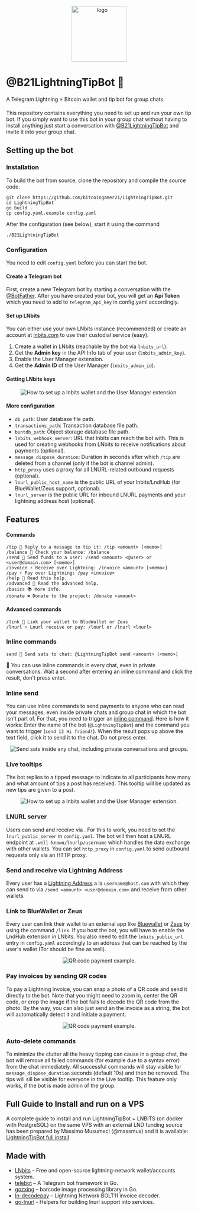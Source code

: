 <p align="center">
  	<img alt="logo" width="150" src="resources/logo_round.png" >
</p>

# @B21LightningTipBot 🏅

A Telegram Lightning ⚡️ Bitcoin wallet and tip bot for group chats.

This repository contains everything you need to set up and run your own tip bot. If you simply want to use this bot in your group chat without having to install anything just start a conversation with [@B21LightningTipBot](https://t.me/B21LightningTipBot) and invite it into your group chat.

## Setting up the bot

### Installation

To build the bot from source, clone the repository and compile the source code.

```
git clone https://github.com/bitcoingamer21/LightningTipBot.git
cd LightningTipBot
go build .
cp config.yaml.example config.yaml
```

After the configuration (see below), start it using the command

```
./B21LightningTipBot
```

### Configuration

You need to edit `config.yaml` before you can start the bot.

#### Create a Telegram bot

First, create a new Telegram bot by starting a conversation with the [@BotFather](https://core.telegram.org/bots#6-botfather). After you have created your bot, you will get an **Api Token** which you need to add to `telegram_api_key` in config.yaml accordingly.

#### Set up LNbits

You can either use your own LNbits instance (recommended) or create an account at [lnbits.com](https://lnbits.com/) to use their custodial service (easy).

1. Create a wallet in LNbits (reachable by the bot via `lnbits_url`).
2. Get the **Admin key** in the API Info tab of your user (`lnbits_admin_key`).
3. Enable the User Manager extension.
4. Get the **Admin ID** of the User Manager (`lnbits_admin_id`).

#### Getting LNbits keys

<p align="center">
  	<img alt="How to set up a lnbits wallet and the User Manager extension." src="resources/lnbits_setup.png" >
</p>

#### More configuration

- `db_path`: User database file path.
- `transactions_path`: Transaction database file path.
- `buntdb_path`: Object storage database file path.
- `lnbits_webhook_server`: URL that lnbits can reach the bot with. This is used for creating webhooks from LNbits to receive notifications about payments (optional).
- `message_dispose_duration`: Duration in seconds after which `/tip` are deleted from a channel (only if the bot is channel admin).
- `http_proxy` uses a proxy for all LNURL-related outbound requests (optional).
- `lnurl_public_host_name` is the public URL of your lnbits/LndHub (for BlueWallet/Zeus support, optional).
- `lnurl_server` is the public URL for inbound LNURL payments and your lightning address host (optional).

## Features

#### Commands

```
/tip 🏅 Reply to a message to tip it: /tip <amount> [<memo>]
/balance 👑 Check your balance: /balance
/send 💸 Send funds to a user: /send <amount> <@user> or <user@domain.com> [<memo>]
/invoice ⚡️ Receive over Lightning: /invoice <amount> [<memo>]
/pay ⚡️ Pay over Lightning: /pay <invoice>
/help 📖 Read this help.
/advanced 🤖 Read the advanced help.
/basics 📚 More info.
/donate ❤️ Donate to the project: /donate <amount>
```

#### Advanced commands

```
/link 🔗 Link your wallet to BlueWallet or Zeus
/lnurl ⚡️ Lnurl receive or pay: /lnurl or /lnurl <lnurl>
```

### Inline commands
```
send 💸 Send sats to chat: @LightningTipBot send <amount> [<memo>]
```

📖 You can use inline commands in every chat, even in private conversations. Wait a second after entering an inline command and click the result, don't press enter.

### Inline send

You can use inline commands to send payments to anyone who can read your messages, even inside private chats and group chat in which the bot isn't part of. For that, you need to trigger an [inline command](https://core.telegram.org/bots/inline). Here is how it works: Enter the name of the bot (`@LightningTipBot`) and the command you want to trigger (`send 13 Hi friend!`). When the result pops up above the text field, click it to send it to the chat. Do not press enter. 

<p align="center">
  	<img alt="Send sats inside any chat, including private conversations and groups." src="resources/inline_send.png" >
</p>

### Live tooltips

The bot replies to a tipped message to indicate to all participants how many and what amount of tips a post has received. This tooltip will be updated as new tips are given to a post.

<p align="center">
  	<img alt="How to set up a lnbits wallet and the User Manager extension." src="resources/tooltips.png" >
</p>


### LNURL server

Users can send and receive via . For this to work, you need to set the `lnurl_public_server` in `config.yaml`. The bot will then host a LNURL endpoint at `.well-known/lnurlp/username` which handles the data exchange with other wallets. You can set `http_proxy` in `config.yaml` to send outbound requests only via an HTTP proxy.

### Send and receive via Lightning Address

Every user has a [Lightning Address](https://lightningaddress.com/) a la `username@host.com` with which they can send to via `/send <amount> <user@domain.com>` and receive from other wallets.

### Link to BlueWallet or Zeus

Every user can link their wallet to an external app like [Bluewallet](https://bluewallet.io/) or [Zeus](https://zeusln.app/) by using the command `/link`. If you host the bot, you will have to enable the LndHub extension in LNbits. You also need to edit the `lnbits_public_url` entry in `config.yaml` accordingly to an address that can be reached by the user's wallet (Tor should be fine as well).

<p align="center">
  	<img alt="QR code payment example." src="resources/lndhub.png" >
</p>

### Pay invoices by sending QR codes

To pay a Lightning invoice, you can snap a photo of a QR code and send it directly to the bot. Note that you might need to zoom in, center the QR code, or crop the image if the bot fails to decode the QR code from the photo. By the way, you can also just send an the invoice as a string, the bot will automatically detect it and initiate a payment.

<p align="center">
  	<img alt="QR code payment example." src="resources/qr_code_example.jpg" >
</p>

### Auto-delete commands

To minimize the clutter all the heavy tipping can cause in a group chat, the bot will remove all failed commands (for example due to a syntax error) from the chat immediately. All successful commands will stay visible for `message_dispose_duration` seconds (default 10s) and then be removed. The tips will sill be visible for everyone in the Live tooltip. This feature only works, if the bot is made admin of the group.

## Full Guide to Install and run on a VPS

A complete guide to install and run LightningTipBot + LNBITS (on docker with PostgreSQL) on the same VPS with an external LND funding source has been prepared by Massimo Musumeci (@massmux) and it is available: [LightningTipBot full install](https://www.massmux.com/howto-complete-lightningtipbot-lnbits-setup-vps/)

## Made with

- [LNbits](https://github.com/lnbits/lnbits) – Free and open-source lightning-network wallet/accounts system.
- [telebot](https://github.com/tucnak/telebot) – A Telegram bot framework in Go.
- [gozxing](https://github.com/makiuchi-d/gozxing) – barcode image processing library in Go.
- [ln-decodepay](https://github.com/fiatjaf/ln-decodepay) – Lightning Network BOLT11 invoice decoder.
- [go-lnurl](https://github.com/fiatjaf/go-lnurl) - Helpers for building lnurl support into services.
